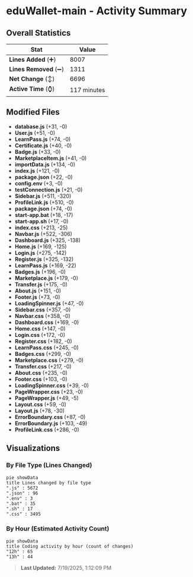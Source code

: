 # eduWallet-main - Activity Summary 

## Overall Statistics

| Stat                   | Value                                                             |
| ---------------------- | ----------------------------------------------------------------- |
| **Lines Added** (➕)   | 8007                                          |
| **Lines Removed** (➖) | 1311                                        |
| **Net Change** (↕)    | 6696                |
| **Active Time** (⌚)   | 117 minutes |


## Modified Files
- **database.js** (+31, -0)
- **User.js** (+51, -0)
- **LearnPass.js** (+74, -0)
- **Certificate.js** (+40, -0)
- **Badge.js** (+33, -0)
- **MarketplaceItem.js** (+41, -0)
- **importData.js** (+134, -0)
- **index.js** (+121, -0)
- **package.json** (+22, -0)
- **config.env** (+3, -0)
- **testConnection.js** (+21, -0)
- **Sidebar.js** (+511, -320)
- **ProfileLink.js** (+510, -0)
- **package.json** (+74, -0)
- **start-app.bat** (+18, -17)
- **start-app.sh** (+17, -0)
- **index.css** (+213, -25)
- **Navbar.js** (+522, -306)
- **Dashboard.js** (+325, -138)
- **Home.js** (+169, -125)
- **Login.js** (+275, -142)
- **Register.js** (+325, -132)
- **LearnPass.js** (+169, -22)
- **Badges.js** (+196, -0)
- **Marketplace.js** (+179, -0)
- **Transfer.js** (+175, -0)
- **About.js** (+151, -0)
- **Footer.js** (+73, -0)
- **LoadingSpinner.js** (+47, -0)
- **Sidebar.css** (+357, -0)
- **Navbar.css** (+358, -0)
- **Dashboard.css** (+169, -0)
- **Home.css** (+147, -0)
- **Login.css** (+172, -0)
- **Register.css** (+182, -0)
- **LearnPass.css** (+245, -0)
- **Badges.css** (+299, -0)
- **Marketplace.css** (+279, -0)
- **Transfer.css** (+217, -0)
- **About.css** (+235, -0)
- **Footer.css** (+103, -0)
- **LoadingSpinner.css** (+39, -0)
- **PageWrapper.css** (+23, -0)
- **PageWrapper.js** (+49, -5)
- **Layout.css** (+59, -0)
- **Layout.js** (+78, -30)
- **ErrorBoundary.css** (+87, -0)
- **ErrorBoundary.js** (+103, -49)
- **ProfileLink.css** (+286, -0)

## Visualizations

### By File Type (Lines Changed)

```mermaid
pie showData
title Lines changed by file type
".js" : 5672
".json" : 96
".env" : 3
".bat" : 35
".sh" : 17
".css" : 3495
```

### By Hour (Estimated Activity Count)

```mermaid
pie showData
title Coding activity by hour (count of changes)
"12h" : 65
"13h" : 44
```


> **Last Updated:** 7/19/2025, 1:12:09 PM